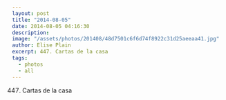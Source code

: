 ```yaml
---
layout: post
title: "2014-08-05"
date: 2014-08-05 04:16:30
description: 
image: "/assets/photos/201408/48d7501c6f6d74f8922c31d25aeeaa41.jpg"
author: Elise Plain
excerpt: 447. Cartas de la casa
tags: 
  - photos
  - all
---
```


447. Cartas de la casa
<p></p>
